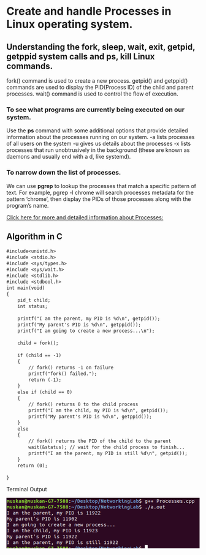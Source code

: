 # Create and handle Processes in Linux operating system.

## Understanding the fork, sleep, wait, exit, getpid, getppid system calls and ps, kill Linux commands.

fork() command is used to create a new process. 
getpid() and getppid() commands are used to display the PID(Process ID) of the child and parent processes.
wait() command is used to control the flow of execution.

### To see what programs are currently being executed on our system.

Use the **ps** command with some additional options that provide detailed information about the processes
running on our system.
-a lists processes of all users on the system
-u gives us details about the processes
-x lists processes that run unobtrusively in the background (these are known as daemons and usually end
with a d, like systemd).

### To narrow down the list of processes.

We can use **pgrep** to lookup the processes that match a specific pattern of text.
For example, pgrep -l chrome will search processes metadata for the pattern ‘chrome’, then
display the PIDs of those processes along with the program’s name.

[Click here for more and detailed information about Processes:](https://medium.com/@eightlimbed/creating-and-killing-processes-in-linux-7d4470f1f7a6)

## Algorithm in C

```
#include<unistd.h>
#include <stdio.h>
#include <sys/types.h> 
#include <sys/wait.h> 
#include <stdlib.h>
#include <stdbool.h>
int main(void)
{
    pid_t child;
    int status;

    printf("I am the parent, my PID is %d\n", getpid());
    printf("My parent's PID is %d\n", getppid());
    printf("I am going to create a new process...\n");

    child = fork();

    if (child == -1)
    {
        // fork() returns -1 on failure
        printf("fork() failed.");
        return (-1);
    }
    else if (child == 0)
    {
        // fork() returns 0 to the child process
        printf("I am the child, my PID is %d\n", getpid());
        printf("My parent's PID is %d\n", getppid());
    }
    else
    {
        // fork() returns the PID of the child to the parent
        wait(&status); // wait for the child process to finish...
        printf("I am the parent, my PID is still %d\n", getpid());
    }
    return (0);

}
```

Terminal Output

![Output](Imgs/Process.png)

